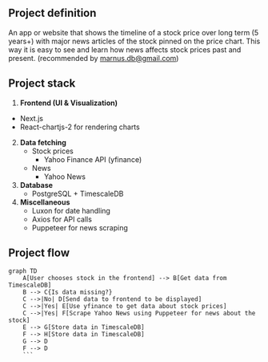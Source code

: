 ## Project definition
An app or website that shows the timeline of a stock price over long term (5 years+) with major news articles of the stock pinned on the price chart. This way it is easy to see and learn how news affects stock prices past and present. (recommended by marnus.db@gmail.com)
## Project stack
1. **Frontend (UI & Visualization)**
- Next.js 
- React-chartjs-2 for rendering charts
2. **Data fetching**
	- Stock prices
		- Yahoo Finance API (yfinance)
	- News
		- Yahoo News
3. **Database**
	- PostgreSQL + TimescaleDB
4. **Miscellaneous**
	- Luxon for date handling
	- Axios for API calls 
	- Puppeteer for news scraping
## Project flow

```mermaid
graph TD
    A[User chooses stock in the frontend] --> B[Get data from TimescaleDB]
    B --> C{Is data missing?}
    C -->|No| D[Send data to frontend to be displayed]
    C -->|Yes| E[Use yfinance to get data about stock prices]
    C -->|Yes| F[Scrape Yahoo News using Puppeteer for news about the stock]
    E --> G[Store data in TimescaleDB]
    F --> H[Store data in TimescaleDB]
    G --> D
    F --> D
	```